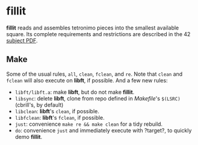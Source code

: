 fillit
===
**fillit** reads and assembles tetronimo pieces into the smallest available square. Its complete requirements and restrictions are described in the 42 [subject PDF](https://github.com/DamianDominoDavis/fillit/blob/master/fillit.en.pdf).

Make
---
Some of the usual rules, `all`, `clean`, `fclean`, and `re`. Note that `clean` and `fclean` will also execute on **libft**, if possible. And a few new rules:

- `libft/libft.a`: make **libft**, but do not make **fillit**.
- `libsync`: delete **libft**, clone from repo defined in *Makefile*'s `$(LSRC)` (cbrill's, by default)
- `libclean`: **libft**'s `clean`, if possible.
- `libfclean`: **libft**'s `fclean`, if possible.
- `just`: convenience `make re && make clean` for a tidy rebuild.
- `do`: convenience `just` and immediately execute with ?target?, to quickly demo **fillit**.
